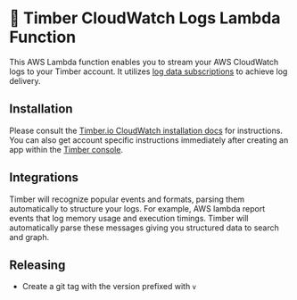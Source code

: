 # 🌲 Timber CloudWatch Logs Lambda Function

This AWS Lambda function enables you to stream your AWS CloudWatch logs to your Timber account.
It utilizes [log data subscriptions](http://docs.aws.amazon.com/AmazonCloudWatch/latest/logs/Subscriptions.html)
to achieve log delivery.

## Installation

Please consult the [Timber.io CloudWatch installation docs](https://timber.io/docs/platforms/aws-cloudwatch-logs/installation) for instructions.
You can also get account specific instructions immediately after creating an app within the
[Timber console](https://app.timber.io).

## Integrations

Timber will recognize popular events and formats, parsing them automatically to structure your logs.
For example, AWS lambda report events that log memory usage and execution timings. Timber will
automatically parse these messages giving you structured data to search and graph.

## Releasing

* Create a git tag with the version prefixed with `v`
